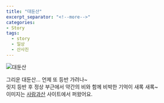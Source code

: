 ```yaml
---
title: "대둔산"
excerpt_separator: "<!--more-->"
categories:
- Story
tags:
  - story
  - 일상
  - 산사진
---
```


![대둔산](/sosimple/images/사람과산_대둔산_새벽산에올라.png)

그리운 대둔산... 언제 또 등반 가려나~   
릿지 등반 후 정상 부근에서 약간의 비와 함께 비박한 기억이 새록 새록~   
이미지는 [사람과산](https://www.sansan.co.kr/) 사이트에서 퍼왔어요.   
